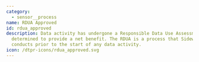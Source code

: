 ```yaml
---
category: 
  - sensor__process
name: RDUA Approved
id: rdua_approved
description: Data activity has undergone a Responsible Data Use Assessment and
  determined to provide a net benefit. The RDUA is a process that Sidewalk Labs
  conducts prior to the start of any data activity.
icon: /dtpr-icons/rdua_approved.svg
---
```


